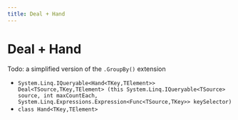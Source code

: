 ```yaml
---
title: Deal + Hand
---
```

# Deal + Hand

Todo: a simplified version of the `.GroupBy()` extension

- `System.Linq.IQueryable<Hand<TKey,TElement>> Deal<TSource,TKey,TElement> (this System.Linq.IQueryable<TSource> source, int maxCountEach, System.Linq.Expressions.Expression<Func<TSource,TKey>> keySelector)`
- `class Hand<TKey,TElement>`
